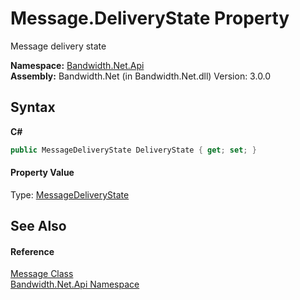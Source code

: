﻿# Message.DeliveryState Property 
 

Message delivery state

**Namespace:**&nbsp;<a href ="N_Bandwidth_Net_Api.md">Bandwidth.Net.Api</a><br />**Assembly:**&nbsp;Bandwidth.Net (in Bandwidth.Net.dll) Version: 3.0.0

## Syntax

**C#**<br />
``` C#
public MessageDeliveryState DeliveryState { get; set; }
```


#### Property Value
Type: <a href ="T_Bandwidth_Net_Api_MessageDeliveryState.md">MessageDeliveryState</a>

## See Also


#### Reference
<a href ="T_Bandwidth_Net_Api_Message.md">Message Class</a><br /><a href ="N_Bandwidth_Net_Api.md">Bandwidth.Net.Api Namespace</a><br />